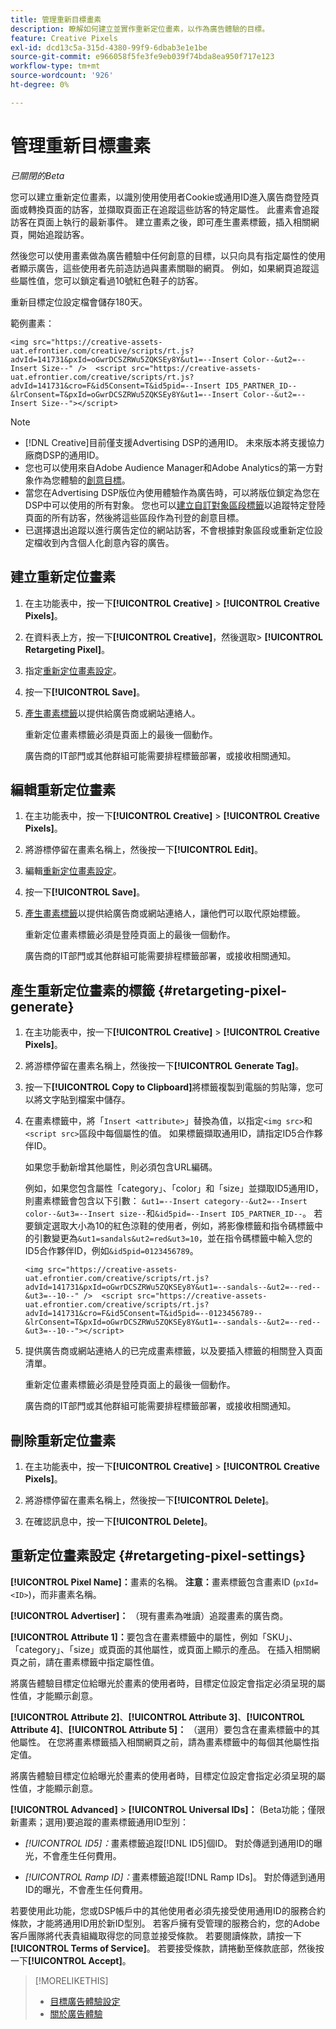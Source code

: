 ```yaml
---
title: 管理重新目標畫素
description: 瞭解如何建立並實作重新定位畫素，以作為廣告體驗的目標。
feature: Creative Pixels
exl-id: dcd13c5a-315d-4380-99f9-6dbab3e1e1be
source-git-commit: e966058f5fe3fe9eb039f74bda8ea950f717e123
workflow-type: tm+mt
source-wordcount: '926'
ht-degree: 0%

---
```


# 管理重新目標畫素

*已關閉的Beta*

<!-- Note to self: These aren't segments -- we don't create a pool of users. -->

您可以建立重新定位畫素，以識別使用使用者Cookie或通用ID進入廣告商登陸頁面或轉換頁面的訪客，並擷取頁面正在追蹤這些訪客的特定屬性。 此畫素會追蹤訪客在頁面上執行的最新事件。 建立畫素之後，即可產生畫素標籤，插入相關網頁，開始追蹤訪客。<!-- Note to self: surfer id=cookie or universal ID -->

然後您可以使用畫素做為廣告體驗中任何創意的目標，以只向具有指定屬性的使用者顯示廣告，這些使用者先前造訪過與畫素關聯的網頁。 例如，如果網頁追蹤這些屬性值，您可以鎖定看過10號紅色鞋子的訪客。<!-- better example? Make sure they match attribute examples below -->

重新目標定位設定檔會儲存180天。

範例畫素：

```
<img src="https://creative-assets-uat.efrontier.com/creative/scripts/rt.js?advId=141731&pxId=oGwrDCSZRWu5ZQKSEy8Y&ut1=--Insert Color--&ut2=--Insert Size--" />  <script src="https://creative-assets-uat.efrontier.com/creative/scripts/rt.js?advId=141731&cro=F&id5Consent=T&id5pid=--Insert ID5_PARTNER_ID--&lrConsent=T&pxId=oGwrDCSZRWu5ZQKSEy8Y&ut1=--Insert Color--&ut2=--Insert Size--"></script>
```

>[!NOTE]
>
> * [!DNL Creative]目前僅支援Advertising DSP的通用ID。 未來版本將支援協力廠商DSP的通用ID。<!-- Clarify this and reword as needed  -->
>* 您也可以使用來自Adobe Audience Manager和Adobe Analytics的第一方對象作為您體驗的[創意目標](/help/creative/experiences/experience-settings-targeting.md)。
>* 當您在Advertising DSP版位內使用體驗作為廣告時，可以將版位鎖定為您在DSP中可以使用的所有對象。 您也可以[建立自訂對象區段標籤](/help/dsp/audiences/custom-segment-create.md)以追蹤特定登陸頁面的所有訪客，然後將這些區段作為刊登的創意目標。
>* 已選擇退出追蹤以進行廣告定位的網站訪客，不會根據對象區段或重新定位設定檔收到內含個人化創意內容的廣告。

## 建立重新定位畫素

1. 在主功能表中，按一下&#x200B;**[!UICONTROL Creative]** > **[!UICONTROL Creative Pixels]**。

1. 在資料表上方，按一下&#x200B;**[!UICONTROL Creative]**，然後選取> **[!UICONTROL Retargeting Pixel]**。

1. 指定[重新定位畫素設定](#retargeting-pixel-settings)。

1. 按一下&#x200B;**[!UICONTROL Save]**。

1. [產生畫素標籤](#retargeting-pixel-generate)以提供給廣告商或網站連絡人。

   重新定位畫素標籤必須是頁面上的最後一個動作。<!-- verify here and below -->

   廣告商的IT部門或其他群組可能需要排程標籤部署，或接收相關通知。

## 編輯重新定位畫素

1. 在主功能表中，按一下&#x200B;**[!UICONTROL Creative]** > **[!UICONTROL Creative Pixels]**。

1. 將游標停留在畫素名稱上，然後按一下&#x200B;**[!UICONTROL Edit]**。

1. 編輯[重新定位畫素設定](#retargeting-pixel-settings)。

1. 按一下&#x200B;**[!UICONTROL Save]**。

1. [產生畫素標籤](#retargeting-pixel-generate)以提供給廣告商或網站連絡人，讓他們可以取代原始標籤。

   重新定位畫素標籤必須是登陸頁面上的最後一個動作。

   廣告商的IT部門或其他群組可能需要排程標籤部署，或接收相關通知。

## 產生重新定位畫素的標籤 {#retargeting-pixel-generate}

1. 在主功能表中，按一下&#x200B;**[!UICONTROL Creative]** > **[!UICONTROL Creative Pixels]**。

1. 將游標停留在畫素名稱上，然後按一下&#x200B;**[!UICONTROL Generate Tag]**。

1. 按一下&#x200B;**[!UICONTROL Copy to Clipboard]**&#x200B;將標籤複製到電腦的剪貼簿，您可以將文字貼到檔案中儲存。

1. 在畫素標籤中，將「`Insert <attribute>`」替換為值，以指定`<img src>`和`<script src>`區段中每個屬性的值。 如果標籤擷取通用ID，請指定ID5合作夥伴ID。

   如果您手動新增其他屬性，則必須包含URL編碼。

   例如，如果您包含屬性「category」、「color」和「size」並擷取ID5通用ID，則畫素標籤會包含以下引數： `&ut1=--Insert category--&ut2=--Insert color--&ut3=--Insert size--`和`&id5pid=--Insert ID5_PARTNER_ID--`。 若要鎖定選取大小為10的紅色涼鞋的使用者，例如，將影像標籤和指令碼標籤中的引數變更為`&ut1=sandals&ut2=red&ut3=10`，並在指令碼標籤中輸入您的ID5合作夥伴ID，例如`&id5pid=0123456789`。

   `<img src="https://creative-assets-uat.efrontier.com/creative/scripts/rt.js?advId=141731&pxId=oGwrDCSZRWu5ZQKSEy8Y&ut1=--sandals--&ut2=--red--&ut3=--10--" />  <script src="https://creative-assets-uat.efrontier.com/creative/scripts/rt.js?advId=141731&cro=F&id5Consent=T&id5pid=--0123456789--&lrConsent=T&pxId=oGwrDCSZRWu5ZQKSEy8Y&ut1=--sandals--&ut2=--red--&ut3=--10--"></script>`

1. 提供廣告商或網站連絡人的已完成畫素標籤，以及要插入標籤的相關登入頁面清單。

   重新定位畫素標籤必須是登陸頁面上的最後一個動作。

   廣告商的IT部門或其他群組可能需要排程標籤部署，或接收相關通知。

## 刪除重新定位畫素

1. 在主功能表中，按一下&#x200B;**[!UICONTROL Creative]** > **[!UICONTROL Creative Pixels]**。

1. 將游標停留在畫素名稱上，然後按一下&#x200B;**[!UICONTROL Delete]**。

1. 在確認訊息中，按一下&#x200B;**[!UICONTROL Delete]**。

## 重新定位畫素設定 {#retargeting-pixel-settings}

**[!UICONTROL Pixel Name]：**&#x200B;畫素的名稱。 **注意：**&#x200B;畫素標籤包含畫素ID (`pxId=<ID>`)，而非畫素名稱。

**[!UICONTROL Advertiser]：** （現有畫素為唯讀）追蹤畫素的廣告商。

**[!UICONTROL Attribute 1]：**&#x200B;要包含在畫素標籤中的屬性，例如「SKU」、「category」、「size」或頁面的其他屬性，或頁面上顯示的產品。 在插入相關網頁之前，請在畫素標籤中指定屬性值。

將廣告體驗目標定位給曝光於畫素的使用者時，目標定位設定會指定必須呈現的屬性值，才能顯示創意。

**[!UICONTROL Attribute 2]**、**[!UICONTROL Attribute 3]**、**[!UICONTROL Attribute 4]**、**[!UICONTROL Attribute 5]：** （選用）要包含在畫素標籤中的其他屬性。 在您將畫素標籤插入相關網頁之前，請為畫素標籤中的每個其他屬性指定值。

將廣告體驗目標定位給曝光於畫素的使用者時，目標定位設定會指定必須呈現的屬性值，才能顯示創意。

**[!UICONTROL Advanced]** > **[!UICONTROL Universal IDs]：** (Beta功能；僅限新畫素；選用)要追蹤的畫素標籤通用ID型別：

* *[!UICONTROL ID5]：*&#x200B;畫素標籤追蹤[!DNL ID5]個ID。 對於傳遞到通用ID的曝光，不會產生任何費用。

* *[!UICONTROL Ramp ID]：*&#x200B;畫素標籤追蹤[!DNL Ramp IDs]。 對於傳遞到通用ID的曝光，不會產生任何費用。

若要使用此功能，您或DSP帳戶中的其他使用者必須先接受使用通用ID的服務合約條款，才能將通用ID用於新ID型別。 若客戶擁有受管理的服務合約，您的Adobe客戶團隊將代表貴組織取得您的同意並接受條款。 若要閱讀條款，請按一下&#x200B;**[!UICONTROL Terms of Service]**。 若要接受條款，請捲動至條款底部，然後按一下&#x200B;**[!UICONTROL Accept]**。

>[!MORELIKETHIS]
>
>* [目標廣告體驗設定](/help/creative/experiences/experience-settings-targeting.md)
>* [關於廣告體驗](/help/creative/experiences/experience-about.md)
